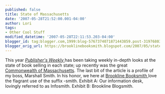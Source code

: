 ```yaml
---
published: false
title: State of Massachusetts
date: '2007-05-28T21:52:00.001-04:00'
author: Lori
tags:
- Other Cool Stuff
modified_datetime: '2007-05-28T22:11:53.203-04:00'
blogger_id: tag:blogger.com,1999:blog-5767374071871443859.post-3197680320005362938
blogger_orig_url: https://brooklinebooksmith.blogspot.com/2007/05/state-of-massachusetts.html
---
```


This year <a href="https://www.publishersweekly.com/"><em>Publisher's Weekly</em> </a>has been taking weekly in-depth looks at the state of book selling in each state; up recently was the great <a href="https://www.publishersweekly.com/article/CA6444817.html?q=massachusetts">Commonwealth of Massachusetts</a>.  The last bit of the article is a profile of my boss, Marshall Smith. In his honor, we here at <a href="https://brooklinebooksmith.com/">Brookline Booksmith </a>love the flagrant use of the suffix -smith. Exhibit A: Our information desk, lovingly referred to as Infosmith. Exhibit B: Brookline Blogsmith.